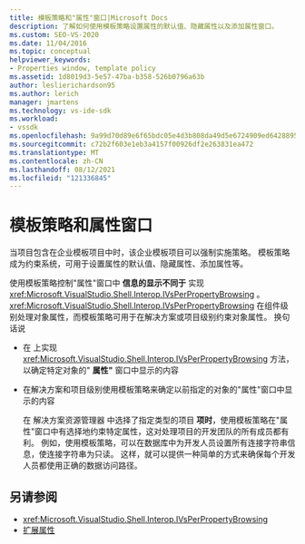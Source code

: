 ```yaml
---
title: 模板策略和"属性"窗口|Microsoft Docs
description: 了解如何使用模板策略设置属性的默认值、隐藏属性以及添加属性窗口。
ms.custom: SEO-VS-2020
ms.date: 11/04/2016
ms.topic: conceptual
helpviewer_keywords:
- Properties window, template policy
ms.assetid: 1d8019d3-5e57-47ba-b358-526b0796a63b
author: leslierichardson95
ms.author: lerich
manager: jmartens
ms.technology: vs-ide-sdk
ms.workload:
- vssdk
ms.openlocfilehash: 9a99d70d89e6f65bdc05e4d3b808da49d5e6724909ed64288955cab551bdf09f
ms.sourcegitcommit: c72b2f603e1eb3a4157f00926df2e263831ea472
ms.translationtype: MT
ms.contentlocale: zh-CN
ms.lasthandoff: 08/12/2021
ms.locfileid: "121336845"
---
```

# <a name="template-policy-and-the-properties-window"></a>模板策略和属性窗口
当项目包含在企业模板项目中时，该企业模板项目可以强制实施策略。 模板策略成为约束系统，可用于设置属性的默认值、隐藏属性、添加属性等。

 使用模板策略控制"属性"窗口中 **信息的显示不同于** 实现 <xref:Microsoft.VisualStudio.Shell.Interop.IVsPerPropertyBrowsing> 。 <xref:Microsoft.VisualStudio.Shell.Interop.IVsPerPropertyBrowsing> 在组件级别处理对象属性，而模板策略可用于在解决方案或项目级别约束对象属性。 换句话说

- 在 上实现 <xref:Microsoft.VisualStudio.Shell.Interop.IVsPerPropertyBrowsing> 方法，以确定特定对象的" **属性"** 窗口中显示的内容

- 在解决方案和项目级别使用模板策略来确定以前指定的对象的"属性"窗口中显示的内容

  在 解决方案资源管理器 中选择了指定类型的项目 **项时**，使用模板策略在"属性"窗口中有选择地约束特定属性，这对处理项目的开发团队的所有成员都有利。  例如，使用模板策略，可以在数据库中为开发人员设置所有连接字符串信息，使连接字符串为只读。 这样，就可以提供一种简单的方式来确保每个开发人员都使用正确的数据访问路径。

## <a name="see-also"></a>另请参阅
- <xref:Microsoft.VisualStudio.Shell.Interop.IVsPerPropertyBrowsing>
- [扩展属性](../../extensibility/internals/extending-properties.md)
